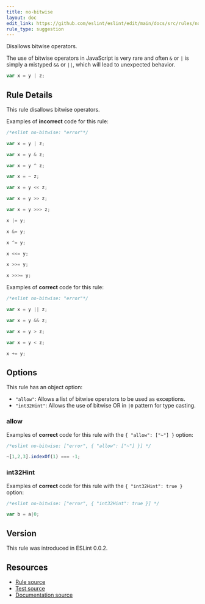 ```yaml
---
title: no-bitwise
layout: doc
edit_link: https://github.com/eslint/eslint/edit/main/docs/src/rules/no-bitwise.md
rule_type: suggestion
---
```


Disallows bitwise operators.

The use of bitwise operators in JavaScript is very rare and often `&` or `|` is simply a mistyped `&&` or `||`, which will lead to unexpected behavior.

```js
var x = y | z;
```

## Rule Details

This rule disallows bitwise operators.

Examples of **incorrect** code for this rule:

```js
/*eslint no-bitwise: "error"*/

var x = y | z;

var x = y & z;

var x = y ^ z;

var x = ~ z;

var x = y << z;

var x = y >> z;

var x = y >>> z;

x |= y;

x &= y;

x ^= y;

x <<= y;

x >>= y;

x >>>= y;
```

Examples of **correct** code for this rule:

```js
/*eslint no-bitwise: "error"*/

var x = y || z;

var x = y && z;

var x = y > z;

var x = y < z;

x += y;
```

## Options

This rule has an object option:

* `"allow"`: Allows a list of bitwise operators to be used as exceptions.
* `"int32Hint"`: Allows the use of bitwise OR in `|0` pattern for type casting.

### allow

Examples of **correct** code for this rule with the `{ "allow": ["~"] }` option:

```js
/*eslint no-bitwise: ["error", { "allow": ["~"] }] */

~[1,2,3].indexOf(1) === -1;
```

### int32Hint

Examples of **correct** code for this rule with the `{ "int32Hint": true }` option:

```js
/*eslint no-bitwise: ["error", { "int32Hint": true }] */

var b = a|0;
```

## Version

This rule was introduced in ESLint 0.0.2.

## Resources

* [Rule source](https://github.com/eslint/eslint/tree/HEAD/lib/rules/no-bitwise.js)
* [Test source](https://github.com/eslint/eslint/tree/HEAD/tests/lib/rules/no-bitwise.js)
* [Documentation source](https://github.com/eslint/eslint/tree/HEAD/docs/src/rules/no-bitwise.md)
